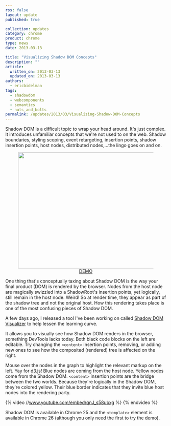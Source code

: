 ```yaml
---
rss: false
layout: update
published: true

collection: updates
category: chrome
product: chrome
type: news
date: 2013-03-13

title: "Visualizing Shadow DOM Concepts"
description: ""
article:
  written_on: 2013-03-13
  updated_on: 2013-03-13
authors:
  - ericbidelman
tags:
  - shadowdom
  - webcomponents
  - semantics
  - nuts_and_bolts
permalink: /updates/2013/03/Visualizing-Shadow-DOM-Concepts
---
```

Shadow DOM is a difficult topic to wrap your head around. It's just complex. It introduces unfamiliar concepts that we're not used to on the web. Shadow boundaries, styling scoping, event retargeting, insertion points, shadow insertion points, host nodes, distributed nodes,...the lingo goes on and on.

<figure style="text-align:center;">
<a href="http://html5-demos.appspot.com/static/shadowdom-visualizer/index.html" target="_blank">
<img src="{{site.baseurl}}/updates/2013-03-13-visualizing-shadow-dom-concepts/visualizing-shadow-demo.gif" style="width:600px;height:362px;"></a>
<figcaption><a href="http://html5-demos.appspot.com/static/shadowdom-visualizer/index.html">DEMO</a></figcaption>
</figure>

One thing that's conceptually taxing about Shadow DOM is the way your final product (DOM) is rendered by the browser. Nodes from the host node are magically swizzled into a ShadowRoot's insertion points, yet logically, still remain in the host node. Weird! So at render time, they appear as part of the shadow tree and not the original host. How this rendering takes place is one of the most confusing pieces of Shadow DOM.

A few days ago, I released a tool I've been working on called [Shadow DOM Visualizer](http://html5-demos.appspot.com/static/shadowdom-visualizer/index.html) to help lessen the learning curve.

It allows you to visually see how Shadow DOM renders in the browser, something DevTools lacks today. Both black code blocks on the left are editable. Try changing the `<content>` insertion points, removing, or adding new ones to see how the composited (rendered) tree is affected on the right.

Mouse over the nodes in the graph to highlight the relevant markup on the left. Yay for [d3.js](http://d3js.org/)! Blue nodes are coming from the host node. Yellow nodes come from the Shadow DOM. `<content>` insertion points are the bridge
between the two worlds. Because they're logically in the Shadow DOM, they're colored yellow. Their blue border indicates that they invite blue host nodes into the rendering party.


{% video //www.youtube.com/embed/qnJ_s58ubxg %} {% endvideo %}

Shadow DOM is available in Chrome 25 and the `<template>` element is available in Chrome 26 (although you only need the first to try the demo).
